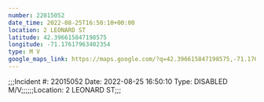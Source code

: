 ```yaml
---
number: 22015052
date_time: 2022-08-25T16:50:10+00:00
location: 2 LEONARD ST
latitude: 42.396615847198575
longitude: -71.17617963402354
type: M V
google_maps_link: https://maps.google.com/?q=42.396615847198575,-71.17617963402354
---
```


;;;Incident #: 22015052  Date: 2022-08-25 16:50:10   Type: DISABLED M/V;;;;;;Location: 2 LEONARD ST;;;
